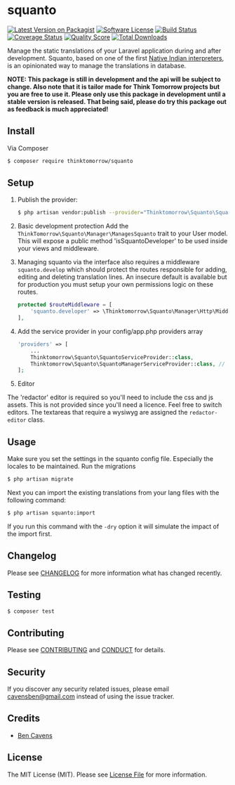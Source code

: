 # squanto

[![Latest Version on Packagist][ico-version]][link-packagist]
[![Software License][ico-license]](LICENSE.md)
[![Build Status][ico-travis]][link-travis]
[![Coverage Status][ico-scrutinizer]][link-scrutinizer]
[![Quality Score][ico-code-quality]][link-code-quality]
[![Total Downloads][ico-downloads]][link-downloads]

Manage the static translations of your Laravel application during and after development.
Squanto, based on one of the first [Native Indian interpreters](https://nl.wikipedia.org/wiki/Squanto), is an opinionated way to manage the translations in database.

**NOTE: This package is still in development and the api will be subject to change. Also note that it is tailor made for Think Tomorrow projects but you are free to use it. Please only use this package in development until a stable version is released. That being said, please do try this package out as feedback is much appreciated!**

## Install

Via Composer
``` bash
$ composer require thinktomorrow/squanto
```

## Setup
1. Publish the provider:
    ``` bash
    $ php artisan vendor:publish --provider="Thinktomorrow\Squanto\SquantoServiceProvider"
    ```

2. Basic development protection
Add the `ThinkTomorrow\Squanto\Manager\ManagesSquanto` trait to your User model. This will expose a public
method 'isSquantoDeveloper' to be used inside your views and middleware.

3. Managing squanto via the interface also requires a middleware `squanto.develop` which should protect 
the routes responsible for adding, editing and deleting translation lines. An insecure default is 
available but for production you must setup your own permissions logic on these routes.
    ``` php
    protected $routeMiddleware = [
        'squanto.developer' => \Thinktomorrow\Squanto\Manager\Http\Middleware\Developer::class,
    ],
    ```

4. Add the service provider in your config/app.php providers array
    ``` php
    'providers' => [
        ...
        Thinktomorrow\Squanto\SquantoServiceProvider::class,
        Thinktomorrow\Squanto\SquantoManagerServiceProvider::class, // Optionally add the UI manager
    ];
    ```

5. Editor

The 'redactor' editor is required so you'll need to include the css and js assets. This is not provided since you'll need a licence.
Feel free to switch editors. The textareas that require a wysiwyg are assigned the `redactor-editor` class.

## Usage

Make sure you set the settings in the squanto config file. Especially the locales to be maintained.
Run the migrations
``` bash
$ php artisan migrate
```

Next you can import the existing translations from your lang files with the following command:
``` bash
$ php artisan squanto:import
```
If you run this command with the `-dry` option it will simulate the impact of the import first.

## Changelog

Please see [CHANGELOG](CHANGELOG.md) for more information what has changed recently.

## Testing

``` bash
$ composer test
```

## Contributing

Please see [CONTRIBUTING](CONTRIBUTING.md) and [CONDUCT](CONDUCT.md) for details.

## Security

If you discover any security related issues, please email cavensben@gmail.com instead of using the issue tracker.

## Credits

- [Ben Cavens][link-author]

## License

The MIT License (MIT). Please see [License File](LICENSE.md) for more information.

[ico-version]: https://img.shields.io/packagist/v/thinktomorrow/squanto.svg?style=flat-square
[ico-license]: https://img.shields.io/badge/license-MIT-brightgreen.svg?style=flat-square
[ico-travis]: https://img.shields.io/travis/thinktomorrow/squanto/master.svg?style=flat-square
[ico-scrutinizer]: https://img.shields.io/scrutinizer/coverage/g/thinktomorrow/squanto.svg?style=flat-square
[ico-code-quality]: https://img.shields.io/scrutinizer/g/thinktomorrow/squanto.svg?style=flat-square
[ico-downloads]: https://img.shields.io/packagist/dt/thinktomorrow/squanto.svg?style=flat-square

[link-packagist]: https://packagist.org/packages/thinktomorrow/squanto
[link-travis]: https://travis-ci.org/thinktomorrow/squanto
[link-scrutinizer]: https://scrutinizer-ci.com/g/thinktomorrow/squanto/code-structure
[link-code-quality]: https://scrutinizer-ci.com/g/thinktomorrow/squanto
[link-downloads]: https://packagist.org/packages/thinktomorrow/squanto
[link-author]: https://github.com/bencavens
[link-contributors]: ../../contributors
